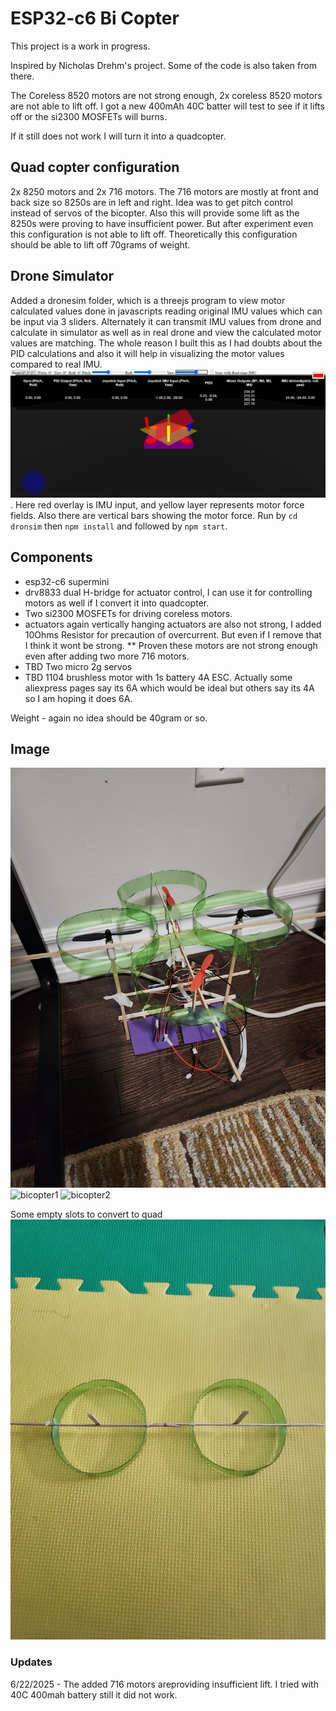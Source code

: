 # ESP32-c6 Bi Copter

This project is a work in progress.

Inspired by Nicholas Drehm's project. Some of the code is also taken from there.

The Coreless 8520 motors are not strong enough, 2x coreless 8520 motors are not able to lift off.
I got a new 400mAh 40C batter will test to see if it lifts off or the si2300 MOSFETs will burns.

If it still does not work I will turn it into a quadcopter.

## Quad copter configuration
2x 8250 motors and 2x 716 motors. The 716 motors are mostly at front and back size so 8250s are in left and right. Idea was to get pitch control instead of servos of the bicopter. Also this will provide some lift as the 8250s were proving to have insufficient power. But after experiment even this configuration is not able to lift off. Theoretically this configuration should be able to lift off 70grams of weight.

## Drone Simulator
Added a dronesim folder, which is a threejs program to view motor calculated values done in javascripts reading original IMU values which can be input via 3 sliders. Alternately it can transmit IMU values from drone and calculate in simulator as well as in real drone and view the calculated motor values are matching. 
The whole reason I built this as I had doubts about the PID calculations and also it will help in visualizing the motor values compared to real IMU.
![dronesim](docs-img/dronesim.png). Here red overlay is IMU input, and yellow layer represents motor force fields. Also there are vertical bars showing the motor force.
Run by `cd dronsim` then `npm install` and followed by `npm start`.

## Components
* esp32-c6 supermini
* drv8833 dual H-bridge for actuator control, I can use it for controlling motors as well if I convert it into quadcopter.
* Two si2300 MOSFETs for driving coreless motors.
* actuators again vertically hanging actuators are also not strong, I added 10Ohms Resistor for precaution of overcurrent. But even if I remove that I think it wont be strong. 
** Proven these motors are not strong enough even after adding two more 716 motors.
* TBD Two micro 2g servos
* TBD 1104 brushless motor with 1s battery 4A ESC. Actually some aliexpress pages say its 6A which would be ideal but others say its 4A so I am hoping it does 6A.

Weight - again no idea should be 40gram or so.

## Image
![quad](docs-img/quad-frame.jpg)
![bicopter1](docs-img/bicopter1.jpg)
![bicopter2](docs-img/bicopter2.jpg)

Some empty slots to convert to quad
![empty-slots-forQuad](docs-img/empty-slots-forQuad.jpg)

### Updates
6/22/2025 - The added 716 motors areproviding insufficient lift. I tried with 40C 400mah battery still it did not work.